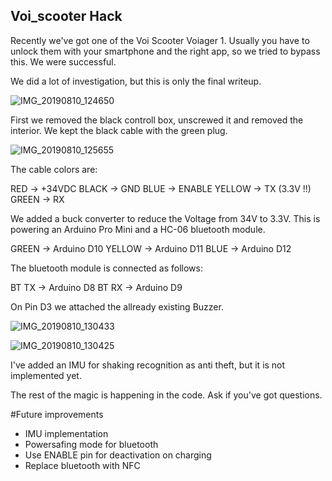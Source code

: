 ## Voi_scooter Hack

Recently we've got one of the Voi Scooter Voiager 1.
Usually you have to unlock them with your smartphone and the right app, so we tried to bypass this.
We were successful.

We did a lot of investigation, but this is only the final writeup.

![IMG_20190810_124650](https://user-images.githubusercontent.com/53583708/62821286-015cc180-bb73-11e9-92af-c33dca10b4fa.jpg)

First we removed the black controll box, unscrewed it and removed the interior. We kept the black cable with the green plug. 

![IMG_20190810_125655](https://user-images.githubusercontent.com/53583708/62821347-bf804b00-bb73-11e9-9658-e9b63131ea33.jpg)

The cable colors are: 

RED    -> +34VDC
BLACK  -> GND
BLUE   -> ENABLE
YELLOW -> TX (3.3V !!)
GREEN  -> RX


We added a buck converter to reduce the Voltage from 34V to 3.3V. 
This is powering an Arduino Pro Mini and a HC-06 bluetooth module. 

GREEN  -> Arduino D10
YELLOW -> Arduino D11
BLUE   -> Arduino D12

The bluetooth module is connected as follows: 

BT TX -> Arduino D8
BT RX -> Arduino D9

On Pin D3 we attached the allready existing Buzzer. 

![IMG_20190810_130433](https://user-images.githubusercontent.com/53583708/62821441-26523400-bb75-11e9-964a-fd15916d9900.jpg)

![IMG_20190810_130425](https://user-images.githubusercontent.com/53583708/62821484-f22b4300-bb75-11e9-830d-130dfea5b490.jpg)

I've added an IMU for shaking recognition as anti theft, but it is not implemented yet. 

The rest of the magic is happening in the code.
Ask if you've got questions. 

#Future improvements

- IMU implementation
- Powersafing mode for bluetooth
- Use ENABLE pin for deactivation on charging
- Replace bluetooth with NFC

